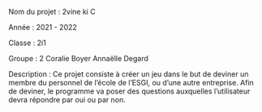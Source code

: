 Nom du projet : 2vine ki C

Année : 2021 - 2022

Classe : 2i1

Groupe : 2
Coralie Boyer
Annaëlle Degard

Description : Ce projet consiste à créer un jeu dans le but de deviner un membre du personnel de l’école de l’ESGI, ou d’une autre entreprise. Afin de deviner, le programme va poser des questions auxquelles l’utilisateur devra répondre par oui ou par non.
